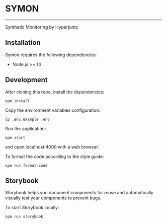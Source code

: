 # SYMON

---

Synthetic Monitoring by Hyperjump

## Installation

Symon requires the following dependencies:

* Node.js >= 14

## Development

After cloning this repo, install the dependencies:
```
npm install
```

Copy the environment variables configuration:
```
cp .env.example .env
```

Run the application:
```
npm start
```
and open localhost:4000 with a web browser.


To format the code according to the style guide:
```
npm run format-code
```


## Storybook

Storybook helps you document components for reuse and automatically visually test your components to prevent bugs.

To start Storybook locally:
```
npm run storybook
```
